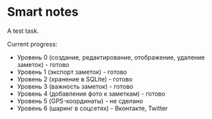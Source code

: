 # Smart notes
A test task.

Current progress:
* Уровень 0 (создание, редактирование, отображение, удаление заметок) - готово
* Уровень 1 (экспорт заметок) - готово
* Уровень 2 (хранение в SQLite) -  готово
* Уровень 3 (важность заметок) - готово
* Уровень 4 (добавление фото к заметкам) - готово
* Уровень 5 (GPS-координаты) - не сделано
* Уровень 6 (шаринг в соцсетях) - Вконтакте, Twitter

